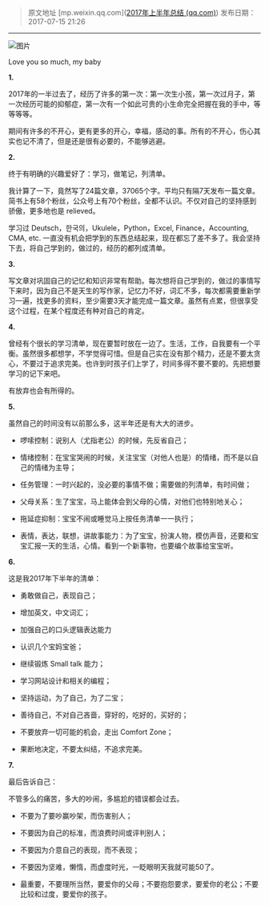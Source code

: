 > 原文地址 [mp.weixin.qq.com]([2017年上半年总结 (qq.com)](https://mp.weixin.qq.com/s?__biz=MzIwMzA5NTI3NQ==&mid=2649902318&idx=1&sn=d86988b2bee5b3e6fb5ec9db9624d747&chksm=8ed2416ab9a5c87c7679450e968d1e13d194aa04f13b54d9cb2b0fa976348f90aa66aa71f99b&scene=21#wechat_redirect))
> 发布日期：2017-07-15 21:26
---

![图片](http://mmbiz.qpic.cn/mmbiz_png/2qRZ6oIialEBmicHp7fbTWAMuKPIa5jTsibBflTicm7ibDwFwNMGg3ylIZwcDzFSuXqGJAwjwgdicjjLvw3wic6cBBLNg/640?wx_fmt=png&wxfrom=5&wx_lazy=1&wx_co=1)

Love you so much, my baby  

  

**1.** 

  

2017年的一半过去了，经历了许多的第一次：第一次生小孩，第一次过月子，第一次经历可能的抑郁症，第一次有一个如此可贵的小生命完全把握在我的手中，等等等等。

  

期间有许多的不开心，更有更多的开心，幸福，感动的事。所有的不开心，伤心其实也记不清了，但是还是很有必要的，不能够逃避。

  

  

**2.**   

  

终于有明确的兴趣爱好了：学习，做笔记，列清单。

  

我计算了一下，竟然写了24篇文章，37065个字。平均只有隔7天发布一篇文章。简书上有58个粉丝，公众号上有70个粉丝，全都不认识。不仅对自己的坚持感到骄傲，更多地也是 relieved。

  

学习过 Deutsch，한국의，Ukulele，Python，Excel, Finance，Accounting, CMA, etc. 一直没有机会把学到的东西总结起来，现在都忘了差不多了。我会坚持下去，将自己学到的，做过的，经历的都列成清单。  

  

**3.** 

  

写文章对巩固自己的记忆和知识非常有帮助。每次想将自己学到的，做过的事情写下来时，因为自己不是天生的写作家，记忆力不好，词汇不多，每次都需要重新学习一遍，找更多的资料，至少需要3天才能完成一篇文章。虽然有点累，但很享受这个过程，在某个程度还有种对自己的肯定。   

  

  

**4.** 

曾经有个很长的学习清单，现在要暂时放在一边了。生活，工作，自我要有一个平衡。虽然很多都想学，不学觉得可惜。但是自己实在没有那个精力，还是不要太贪心，不要过于追求完美。也许到时孩子们上学了，时间多得不要不要的。先把想要学习的记下来吧。  

  

有放弃也会有所得的。

  

  

**5.** 

虽然自己的时间没有以前那么多，这半年还是有大大的进步。  

  

-   啰嗦控制：说别人（尤指老公）的时候，先反省自己；
    
-   情绪控制：在宝宝哭闹的时候，关注宝宝（对他人也是）的情绪，而不是以自己的情绪为主导；  
    
-   任务管理：一时兴起的，没必要的事情不做；需要做的列清单，有时间做；
    
-   父母关系：生了宝宝，马上能体会到父母的心情，对他们也特别地关心；
    
-   拖延症抑制：宝宝不闹或睡觉马上按任务清单一一执行；
    
-   表情，表达，联想，讲故事能力：为了宝宝，扮演人物，模仿声音，还要和宝宝汇报一天的生活，心情。看到一个新事物，也要编个故事给宝宝听。
    

  

  

**6.** 

这是我2017年下半年的清单：  

  

-   勇敢做自己，表现自己；  
    
-   增加英文，中文词汇；
    
-   加强自己的口头逻辑表达能力
    
-   认识几个宝妈宝爸；
    
-   继续锻炼 Small talk 能力；
    
-   学习网站设计和相关的编程；
    
-   坚持运动，为了自己，为了二宝；
    
-   善待自己，不对自己吝啬，穿好的，吃好的，买好的；
    
-   不要放弃一切可能的机会，走出 Comfort Zone；
    
-   果断地决定，不要太纠结，不追求完美。
    

  

  

**7.** 

最后告诉自己：  

  

不管多么的痛苦，多大的吵闹，多尴尬的错误都会过去。

  

-   不要为了要吵赢吵架，而伤害别人；
    
-   不要因为自己的标准，而浪费时间或评判别人；
    
-   不要因为介意自己的表现，而不表现；
    
-   不要因为坚难，懒惰，而虚度时光，一眨眼明天我就可能50了。
    
-   最重要，不要理所当然，要爱你的父母；不要抱怨要求，要爱你的老公；不要比较和过度，要爱你的孩子。